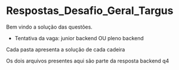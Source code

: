 # Respostas_Desafio_Geral_Targus

Bem vindo a solução das questões.

- Tentativa da vaga: junior backend OU pleno backend

Cada pasta apresenta a solução de cada cadeira

Os dois arquivos presentes aqui são parte da resposta backend q4